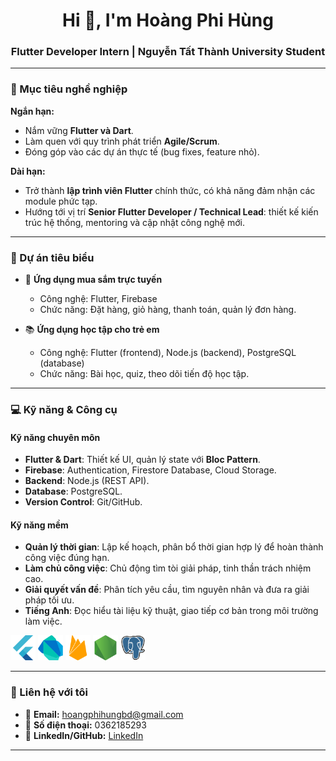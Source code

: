 <h1 align="center">Hi 👋, I'm Hoàng Phi Hùng</h1>
<h3 align="center">Flutter Developer Intern | Nguyễn Tất Thành University Student</h3>

---

### 🎯 Mục tiêu nghề nghiệp  

**Ngắn hạn:**  
- Nắm vững **Flutter và Dart**.  
- Làm quen với quy trình phát triển **Agile/Scrum**.  
- Đóng góp vào các dự án thực tế (bug fixes, feature nhỏ).  

**Dài hạn:**  
- Trở thành **lập trình viên Flutter** chính thức, có khả năng đảm nhận các module phức tạp.  
- Hướng tới vị trí **Senior Flutter Developer / Technical Lead**: thiết kế kiến trúc hệ thống, mentoring và cập nhật công nghệ mới.  

---

### 📂 Dự án tiêu biểu  

- 📱 **Ứng dụng mua sắm trực tuyến**  
  - Công nghệ: Flutter, Firebase  
  - Chức năng: Đặt hàng, giỏ hàng, thanh toán, quản lý đơn hàng.  

- 📚 **Ứng dụng học tập cho trẻ em**  
  - Công nghệ: Flutter (frontend), Node.js (backend), PostgreSQL (database)  
  - Chức năng: Bài học, quiz, theo dõi tiến độ học tập.  

---

### 💻 Kỹ năng & Công cụ  

#### Kỹ năng chuyên môn  
- **Flutter & Dart**: Thiết kế UI, quản lý state với **Bloc Pattern**.  
- **Firebase**: Authentication, Firestore Database, Cloud Storage.  
- **Backend**: Node.js (REST API).  
- **Database**: PostgreSQL.  
- **Version Control**: Git/GitHub.  

#### Kỹ năng mềm  
- **Quản lý thời gian**: Lập kế hoạch, phân bổ thời gian hợp lý để hoàn thành công việc đúng hạn.  
- **Làm chủ công việc**: Chủ động tìm tòi giải pháp, tinh thần trách nhiệm cao.  
- **Giải quyết vấn đề**: Phân tích yêu cầu, tìm nguyên nhân và đưa ra giải pháp tối ưu.  
- **Tiếng Anh**: Đọc hiểu tài liệu kỹ thuật, giao tiếp cơ bản trong môi trường làm việc.  

<p align="left">
  <img src="https://raw.githubusercontent.com/devicons/devicon/master/icons/flutter/flutter-original.svg" alt="Flutter" width="40" height="40"/>
  <img src="https://raw.githubusercontent.com/devicons/devicon/master/icons/dart/dart-original.svg" alt="Dart" width="40" height="40"/>
  <img src="https://raw.githubusercontent.com/devicons/devicon/master/icons/firebase/firebase-plain.svg" alt="Firebase" width="40" height="40"/>
  <img src="https://raw.githubusercontent.com/devicons/devicon/master/icons/nodejs/nodejs-original.svg" alt="Node.js" width="40" height="40"/>
  <img src="https://raw.githubusercontent.com/devicons/devicon/master/icons/postgresql/postgresql-original.svg" alt="PostgreSQL" width="40" height="40"/>
</p>

---

### 💬 Liên hệ với tôi  

- 📧 **Email:** [hoangphihungbd@gmail.com](mailto:hoangphihungbd@gmail.com)  
- 📱 **Số điện thoại:** 0362185293  
- 💼 **LinkedIn/GitHub:** [LinkedIn](https://www.linkedin.com/feed/)  

---
